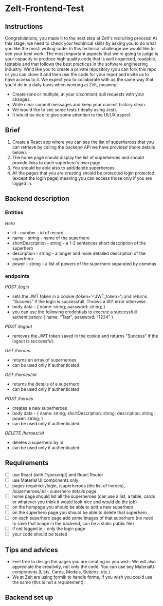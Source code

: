 # Zelt-Frontend-Test
## Instructions
Congratulations, you made it to the next step at Zelt's recruiting process! At this stage, we need to check your techinical skills by asking you to do what you like the most: writing code. In this technical challenge we would like to see your best work. The most important aspects that we're going to judge is your capacity to produce high quality code that is well organised, readable, testable and that follows the best practices in the software engineering industry. We'd like you to create a private repository (you can fork this repo or you can clone it and then use the code for your repo) and invite us to have access to it. We expect you to collaborate with us the same way that you'd do in a daily basis when working at Zelt, meaning:

* Create (one or multiple, at your discretion) pull requests with your changes.
* Write clear commit messages and keep your commit history clean.
* We would like to see some tests (Ideally using Jest).
* It would be nice to give some attention to the UI/UX aspect.

## Brief
1. Create a React app where you can see the list of superheroes that you can retrieve by calling the backend API we have provided (more details below).
2. The home page should display the list of superheroes and should provide links to each superhero's own page.
3. You should be able also to add/delete superheroes.
4. All the pages that you are creating should be protected login protected (except the login page) meaning you can access those only if you are logged in.

## Backend description
### Entities
*Hero*
* id - number - id of record
* name - string - name of the superhero
* shortDescription - string - a 1-2 sentences short description of the superhero
* description - string - a longer and more detailed description of the superhero
* power - string - a list of powers of the superhero separated by commas

### endpoints
*POST /login* 
* sets the JWT token in a cookie (token='<JWT_token>') and returns "Success" if the login is successfull. Throws a 401 error otherwise.
* body data - { name: string; password: string; }
* you can use the following credentials to execute a successfull authentication: { name: "Test", password: "1234" }

*POST /logout* 
* removes the JWT token saved in the cookie and returns "Success" if the logout is successfull.


*GET /heroes*
* returns an array of superheroes
* can be used only if authenticated

*GET /heroes/:id*
* returns the details of a superhero
* can be used only if authenticated

*POST /heroes*
* creates a new superheroes
* body data - { name: string; shortDescription: string; description: string; power: string; }
* can be used only if authenticated

*DELETE /heroes/:id*
* deletes a superhero by id
* can be used only if authenticated

## Requirements
- [ ] use React (with Typescript) and React Router
- [ ] use Material UI components only
- [ ] pages required: /login, /superheroes (the list of heroes), /superheroes/:id - superhero details page
- [ ] home page should list all the superheroes (can use a list, a table, cards or whatever you think it would look nice and would do the job)
- [ ] on the hompage you should be able to add a new superhero
- [ ] on the superhero page you should be able to delete that superhero
- [ ] on each superhero page add some images of that superhero (no need to save that image in the backend, can be a static public file)
- [ ] if not logged in - only the login page
- [ ] your code should be tested

## Tips and advices
* Feel free to design the pages you are creating as you wish. We will also appreciate the creativity, not only the code. You can use any MaterialUI components (Lists, Cards, Modals, Buttons, etc.).
* We at Zelt are using formik to handle forms, if you wish you could use the same (this is not a requirement).

## Backend set up
